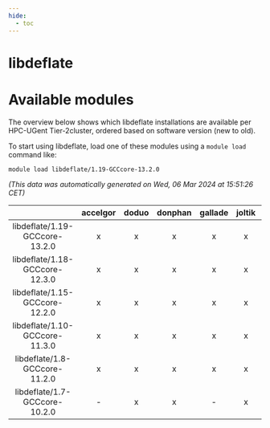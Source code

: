 ```yaml
---
hide:
  - toc
---
```


libdeflate
==========

# Available modules


The overview below shows which libdeflate installations are available per HPC-UGent Tier-2cluster, ordered based on software version (new to old).

To start using libdeflate, load one of these modules using a `module load` command like:

```shell
module load libdeflate/1.19-GCCcore-13.2.0
```

*(This data was automatically generated on Wed, 06 Mar 2024 at 15:51:26 CET)*  

| |accelgor|doduo|donphan|gallade|joltik|skitty|
| :---: | :---: | :---: | :---: | :---: | :---: | :---: |
|libdeflate/1.19-GCCcore-13.2.0|x|x|x|x|x|x|
|libdeflate/1.18-GCCcore-12.3.0|x|x|x|x|x|x|
|libdeflate/1.15-GCCcore-12.2.0|x|x|x|x|x|x|
|libdeflate/1.10-GCCcore-11.3.0|x|x|x|x|x|x|
|libdeflate/1.8-GCCcore-11.2.0|x|x|x|x|x|x|
|libdeflate/1.7-GCCcore-10.2.0|-|x|x|-|x|x|
